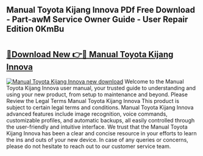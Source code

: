 ## Manual Toyota Kijang Innova PDf Free Download - Part-awM Service Owner Guide - User Repair Edition 0KmBu

# <h2><a href="http://bc84797.oget.top/?id=Manual+Toyota+Kijang+Innova">🔗Download New 👉🔴 Manual Toyota Kijang Innova</a></h2>

[![Manual Toyota Kijang Innova new download](https://i.imgur.com/5g1atiW.png)](http://bc84797.oget.top/?id=Manual+Toyota+Kijang+Innova)
Welcome to the Manual Toyota Kijang Innova user manual, your trusted guide to understanding and using your new product, from setup to maintenance and beyond. Please Review the Legal Terms Manual Toyota Kijang Innova This product is subject to certain legal terms and conditions. Manual Toyota Kijang Innova advanced features include image recognition, voice commands, customizable profiles, and automatic backups, all easily controlled through the user-friendly and intuitive interface. We trust that the Manual Toyota Kijang Innova has been a clear and concise resource in your efforts to learn the ins and outs of your new device. In case of any queries or concerns, please do not hesitate to reach out to our customer service team.
